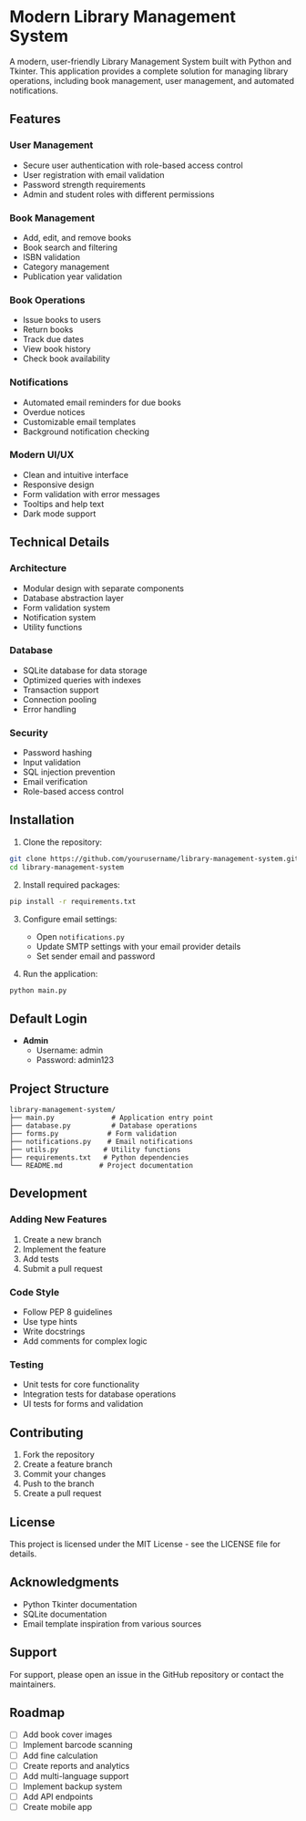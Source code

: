 # Modern Library Management System

A modern, user-friendly Library Management System built with Python and Tkinter. This application provides a complete solution for managing library operations, including book management, user management, and automated notifications.

## Features

### User Management
- Secure user authentication with role-based access control
- User registration with email validation
- Password strength requirements
- Admin and student roles with different permissions

### Book Management
- Add, edit, and remove books
- Book search and filtering
- ISBN validation
- Category management
- Publication year validation

### Book Operations
- Issue books to users
- Return books
- Track due dates
- View book history
- Check book availability

### Notifications
- Automated email reminders for due books
- Overdue notices
- Customizable email templates
- Background notification checking

### Modern UI/UX
- Clean and intuitive interface
- Responsive design
- Form validation with error messages
- Tooltips and help text
- Dark mode support

## Technical Details

### Architecture
- Modular design with separate components
- Database abstraction layer
- Form validation system
- Notification system
- Utility functions

### Database
- SQLite database for data storage
- Optimized queries with indexes
- Transaction support
- Connection pooling
- Error handling

### Security
- Password hashing
- Input validation
- SQL injection prevention
- Email verification
- Role-based access control

## Installation

1. Clone the repository:
```bash
git clone https://github.com/yourusername/library-management-system.git
cd library-management-system
```

2. Install required packages:
```bash
pip install -r requirements.txt
```

3. Configure email settings:
   - Open `notifications.py`
   - Update SMTP settings with your email provider details
   - Set sender email and password

4. Run the application:
```bash
python main.py
```

## Default Login

- **Admin**
  - Username: admin
  - Password: admin123

## Project Structure

```
library-management-system/
├── main.py              # Application entry point
├── database.py          # Database operations
├── forms.py            # Form validation
├── notifications.py    # Email notifications
├── utils.py           # Utility functions
├── requirements.txt   # Python dependencies
└── README.md         # Project documentation
```

## Development

### Adding New Features
1. Create a new branch
2. Implement the feature
3. Add tests
4. Submit a pull request

### Code Style
- Follow PEP 8 guidelines
- Use type hints
- Write docstrings
- Add comments for complex logic

### Testing
- Unit tests for core functionality
- Integration tests for database operations
- UI tests for forms and validation

## Contributing

1. Fork the repository
2. Create a feature branch
3. Commit your changes
4. Push to the branch
5. Create a pull request

## License

This project is licensed under the MIT License - see the LICENSE file for details.

## Acknowledgments

- Python Tkinter documentation
- SQLite documentation
- Email template inspiration from various sources

## Support

For support, please open an issue in the GitHub repository or contact the maintainers.

## Roadmap

- [ ] Add book cover images
- [ ] Implement barcode scanning
- [ ] Add fine calculation
- [ ] Create reports and analytics
- [ ] Add multi-language support
- [ ] Implement backup system
- [ ] Add API endpoints
- [ ] Create mobile app 